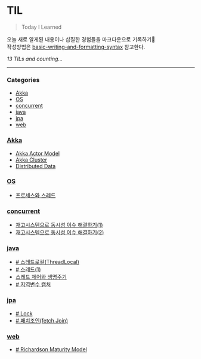 # TIL
> Today I Learned

오늘 새로 알게된 내용이나 삽질한 경험들을 마크다운으로 기록하기📝 </br>
작성방법은 [basic-writing-and-formatting-syntax][1] 참고한다.


_13 TILs and counting..._

---

### Categories

- [Akka](#akka)
- [OS](#os)
- [concurrent](#concurrent)
- [java](#java)
- [jpa](#jpa)
- [web](#web)

### [Akka](#akka)
- [Akka Actor Model](Akka/actor_model.md)
- [Akka Cluster](Akka/cluster.md)
- [Distributed Data](Akka/distributed_data.md)

### [OS](#os)
- [프로세스와 스레드](OS/프로세스와_스레드.md)

### [concurrent](#concurrent)
- [재고시스템으로 동시성 이슈 해결하기(1)](concurrent/동시성_이슈_해결방법(1).md)
- [재고시스템으로 동시성 이슈 해결하기(2)](concurrent/동시성_이슈_해결방법(2).md)

### [java](#java)
- [# 스레드로컬(ThreadLocal)](java/ThreadLocal.md)
- [# 스레드(1)](java/스레드(1).md)
- [스레드 제어와 생명주기](java/스레드제어와_생명주기.md)
- [# 지역변수 캡처](java/지역변수_캡처.md)

### [jpa](#jpa)
- [# Lock](jpa/Lock.md)
- [# 패치조인(fetch Join)](jpa/fetchJoin.md)

### [web](#web)
- [# Richardson Maturity Model](web/Richardson-Maturity-Model.md)

[1]: https://docs.github.com/ko/get-started/writing-on-github/getting-started-with-writing-and-formatting-on-github/basic-writing-and-formatting-syntax
[2]: https://github.com/jbranchaud/til

